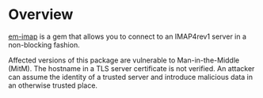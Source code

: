 # Overview
[em-imap](https://rubygems.org/gems/em-imap) is a gem that allows you to connect to an IMAP4rev1 server in a non-blocking fashion.

Affected versions of this package are vulnerable to Man-in-the-Middle (MitM). The hostname in a TLS server certificate is not verified. An attacker can assume the identity of a trusted server and introduce malicious data in an otherwise trusted place.